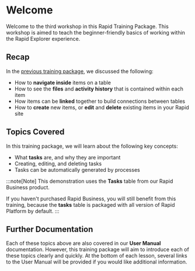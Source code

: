 # Welcome

Welcome to the third workshop in this Rapid Training Package. This workshop is aimed to teach the beginner-friendly basics of working within the Rapid Explorer experience.

## Recap

In the [previous training package](</training/Explorer 101/Part 2/0-Welcome/0-Welcome.md>), we discussed the following:
- How to **navigate inside** items on a table
- How to see the **files** and **activity history** that is contained within each item
- How items can be **linked** together to build connections between tables
- How to **create** new items, or **edit** and **delete** existing items in your Rapid site

## Topics Covered

In this training package, we will learn about the following key concepts:
- What **tasks** are, and why they are important
- Creating, editing, and deleting tasks
- Tasks can be automatically generated by processes

:::note[Note]
This demonstration uses the **Tasks** table from our Rapid Business product.

If you haven't purchased Rapid Business, you will still benefit from this training, because the **tasks** table is packaged with all version of Rapid Platform by default.
:::

## Further Documentation

Each of these topics above are also covered in our **User Manual** documentation. However, this training package will aim to introduce each of these topics clearly and quickly. At the bottom of each lesson, several links to the User Manual will be provided if you would like additional information.